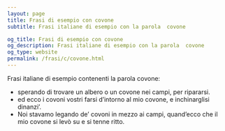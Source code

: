 ```yaml
---
layout: page
title: Frasi di esempio con covone 
subtitle: Frasi italiane di esempio con la parola  covone

og_title: Frasi di esempio con covone 
og_description: Frasi italiane di esempio con la parola  covone
og_type: website
permalink: /frasi/c/covone.html
---
```


Frasi italiane di esempio contenenti la parola covone:


- sperando di trovare un albero o un covone nei campi, per ripararsi.
- ed ecco i covoni vostri farsi d’intorno al mio covone, e inchinarglisi dinanzi’.
- Noi stavamo legando de’ covoni in mezzo ai campi, quand’ecco che il mio covone si levò su e si tenne ritto.

